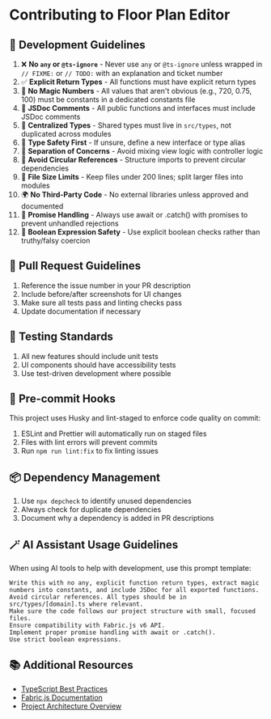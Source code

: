 
# Contributing to Floor Plan Editor

## 🚦 Development Guidelines

1. ❌ **No `any` or `@ts-ignore`** - Never use `any` or `@ts-ignore` unless wrapped in `// FIXME:` or `// TODO:` with an explanation and ticket number
2. ✅ **Explicit Return Types** - All functions must have explicit return types
3. 📐 **No Magic Numbers** - All values that aren't obvious (e.g., 720, 0.75, 100) must be constants in a dedicated constants file
4. 🧠 **JSDoc Comments** - All public functions and interfaces must include JSDoc comments
5. 🧱 **Centralized Types** - Shared types must live in `src/types`, not duplicated across modules
6. 🧪 **Type Safety First** - If unsure, define a new interface or type alias
7. 🚫 **Separation of Concerns** - Avoid mixing view logic with controller logic
8. 🔀 **Avoid Circular References** - Structure imports to prevent circular dependencies
9. 📏 **File Size Limits** - Keep files under 200 lines; split larger files into modules
10. 🌍 **No Third-Party Code** - No external libraries unless approved and documented
11. 🔄 **Promise Handling** - Always use await or .catch() with promises to prevent unhandled rejections
12. 🧮 **Boolean Expression Safety** - Use explicit boolean checks rather than truthy/falsy coercion

## 📝 Pull Request Guidelines

1. Reference the issue number in your PR description
2. Include before/after screenshots for UI changes
3. Make sure all tests pass and linting checks pass
4. Update documentation if necessary

## 🧪 Testing Standards

1. All new features should include unit tests
2. UI components should have accessibility tests
3. Use test-driven development where possible

## 💾 Pre-commit Hooks

This project uses Husky and lint-staged to enforce code quality on commit:

1. ESLint and Prettier will automatically run on staged files
2. Files with lint errors will prevent commits
3. Run `npm run lint:fix` to fix linting issues

## 📦 Dependency Management

1. Use `npx depcheck` to identify unused dependencies
2. Always check for duplicate dependencies
3. Document why a dependency is added in PR descriptions

## 🪄 AI Assistant Usage Guidelines

When using AI tools to help with development, use this prompt template:

```
Write this with no any, explicit function return types, extract magic numbers into constants, and include JSDoc for all exported functions. 
Avoid circular references. All types should be in src/types/[domain].ts where relevant.
Make sure the code follows our project structure with small, focused files. 
Ensure compatibility with Fabric.js v6 API.
Implement proper promise handling with await or .catch().
Use strict boolean expressions.
```

## 📚 Additional Resources

- [TypeScript Best Practices](https://www.typescriptlang.org/docs/handbook/declaration-files/do-s-and-don-ts.html)
- [Fabric.js Documentation](http://fabricjs.com/docs/)
- [Project Architecture Overview](./docs/architecture.md)
